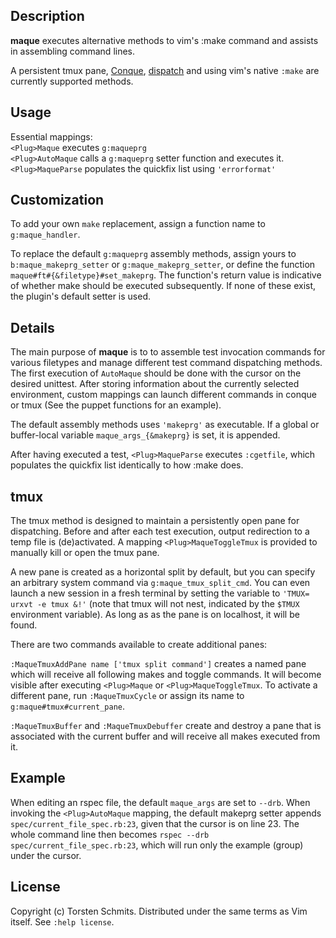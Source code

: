 ## Description

**maque** executes alternative methods to vim's :make command and assists in
assembling command lines.

A persistent tmux pane,
[Conque](https://github.com/rson/vim-conque 'github repo'),
[dispatch](https://github.com/tpope/vim-dispatch 'github repo') and
using vim's native `:make`
are currently supported methods.

## Usage

Essential mappings:  
`<Plug>Maque` executes `g:maqueprg`  
`<Plug>AutoMaque` calls a `g:maqueprg` setter function and executes it.  
`<Plug>MaqueParse` populates the quickfix list using `'errorformat'`

## Customization

To add your own `make` replacement, assign a function name to
`g:maque_handler`.

To replace the default `g:maqueprg` assembly methods, assign yours to
`b:maque_makeprg_setter` or `g:maque_makeprg_setter`, or define the function
`maque#ft#{&filetype}#set_makeprg`. The function's return value is indicative
of whether make should be executed subsequently.  If none of these exist, the
plugin's default setter is used.

## Details

The main purpose of **maque** is to to assemble test invocation commands for
various filetypes and manage different test command dispatching methods. The
first execution of `AutoMaque` should be done with the cursor on the desired
unittest. After storing information about the currently selected environment,
custom mappings can launch different commands in conque or tmux (See the puppet
functions for an example).

The default assembly methods uses `'makeprg'` as executable. If a global or
buffer-local variable `maque_args_{&makeprg}` is set, it is appended.

After having executed a test, `<Plug>MaqueParse` executes `:cgetfile`, which
populates the quickfix list identically to how :make does.

## tmux

The tmux method is designed to maintain a persistently open pane for
dispatching. Before and after each test execution, output redirection to a temp
file is (de)activated.
A mapping `<Plug>MaqueToggleTmux` is provided to manually kill or open the tmux
pane.

A new pane is created as a horizontal split by default, but you can specify an
arbitrary system command via `g:maque_tmux_split_cmd`. You can even launch a
new session in a fresh terminal by setting the variable to `'TMUX= urxvt -e
tmux &!'` (note that tmux will not nest, indicated by the `$TMUX` environment
variable). As long as as the pane is on localhost, it will be found.

There are two commands available to create additional panes:

`:MaqueTmuxAddPane name ['tmux split command']` creates a named pane which will
receive all following makes and toggle commands. It will become visible after
executing `<Plug>Maque` or `<Plug>MaqueToggleTmux`.
To activate a different pane, run `:MaqueTmuxCycle` or assign its name to
`g:maque#tmux#current_pane`.

`:MaqueTmuxBuffer` and `:MaqueTmuxDebuffer` create and destroy a pane that is
associated with the current buffer and will receive all makes executed from it.

## Example

When editing an rspec file, the default `maque_args` are set to `--drb`. When
invoking the `<Plug>AutoMaque` mapping, the default makeprg setter appends
`spec/current_file_spec.rb:23`, given that the cursor is on line 23. The whole
command line then becomes `rspec --drb spec/current_file_spec.rb:23`, which
will run only the example (group) under the cursor.

## License

Copyright (c) Torsten Schmits. Distributed under the same terms as Vim itself.
See `:help license`.
